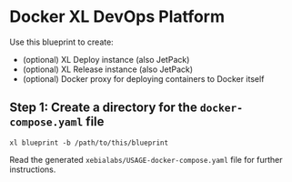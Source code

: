# Docker XL DevOps Platform

Use this blueprint to create:
* (optional) XL Deploy instance (also JetPack)
* (optional) XL Release instance (also JetPack)
* (optional) Docker proxy for deploying containers to Docker itself

## Step 1: Create a directory for the `docker-compose.yaml` file

```plain
xl blueprint -b /path/to/this/blueprint
```

Read the generated `xebialabs/USAGE-docker-compose.yaml` file for further instructions.

<!--need to conform to BLUEPRINT_README_TEMPLATE in the .github folder of this repo.-->

